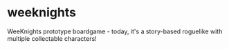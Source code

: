 # weeknights
WeeKnights prototype boardgame - today, it's a story-based roguelike with multiple collectable characters!
